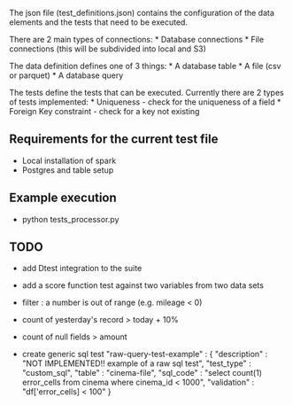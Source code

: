 The json file (test_definitions.json) contains the configuration of the data elements and the tests that need to be executed. 

There are 2 main types of connections:
    * Database connections
    * File connections (this will be subdivided into local and S3)

The data definition defines one of 3 things:
    * A database table
    * A file (csv or parquet)
    * A database query

The tests define the tests that can be executed. Currently there are 2 types of tests implemented:
    * Uniqueness - check for the uniqueness of a field
    * Foreign Key constraint - check for a key not existing 


## Requirements for the current test file

* Local installation of spark
* Postgres and table setup


## Example execution 

* python tests_processor.py


## TODO

* add Dtest integration to the suite
* add a score function test against two variables from two data sets
* filter : a number is out of range (e.g. mileage < 0)
* count of yesterday's record > today + 10%
* count of null fields > amount

* create generic sql test
            "raw-query-test-example" : {
            "description" : "NOT IMPLEMENTED!! example of a raw sql test", 
            "test_type" : "custom_sql",
            "table" : "cinema-file",
            "sql_code" : "select count(1) error_cells from cinema where cinema_id < 1000",
            "validation" : "df['error_cells] < 100"
        }
